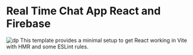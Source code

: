 # Real Time Chat App React and Firebase
![dp](https://i.pinimg.com/originals/66/1b/da/661bdadea307fafe1a23ce9e97424002.png)
This template provides a minimal setup to get React working in Vite with HMR and some ESLint rules.
